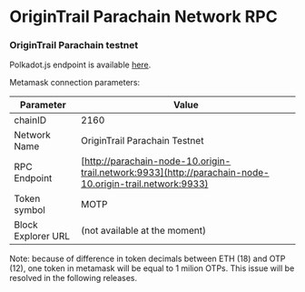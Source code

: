 # OriginTrail Parachain Network RPC

### OriginTrail Parachain testnet

Polkadot.js endpoint is available [here](https://polkadot.js.org/apps/?rpc=wss%3A%2F%2Flofar.origin-trail.network#/).

Metamask connection parameters:

| Parameter          | Value                                                                                                    |
| ------------------ | -------------------------------------------------------------------------------------------------------- |
| chainID            | 2160                                                                                                     |
| Network Name       | OriginTrail Parachain Testnet                                                                            |
| RPC Endpoint       | [http://parachain-node-10.origin-trail.network:9933](http://parachain-node-10.origin-trail.network:9933) |
| Token symbol       | MOTP                                                                                                     |
| Block Explorer URL | (not available at the moment)                                                                            |

Note: because of difference in token decimals between ETH (18) and OTP (12), one token in metamask will be equal to 1 milion OTPs. This issue will be resolved in the following releases.
